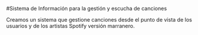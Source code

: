 #Sistema de Información para la gestión y escucha de canciones

Creamos un sistema que gestione canciones desde el punto de vista de los usuarios y de los artistas
Spotify versión marranero.